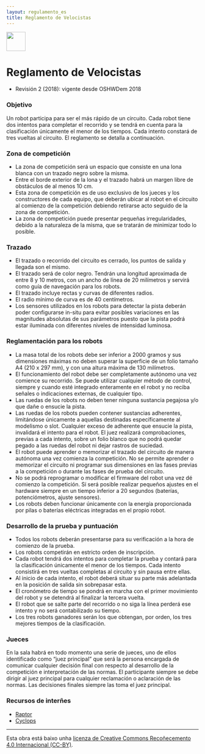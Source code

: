 ```yaml
---
layout: regulamento_es
title: Reglamento de Velocistas
---
```

[<img src="https://upload.wikimedia.org/wikipedia/commons/thumb/6/64/Flag_of_Galicia.svg/300px-Flag_of_Galicia.svg.png" width="50">](velocistas_gl)

# Reglamento de Velocistas

  - Revisión 2 (2018): vigente desde OSHWDem 2018

### Objetivo

Un robot participa para ser el más rápido de un circuito. Cada robot tiene dos
intentos para completar el recorrido y se tendrá en cuenta para la
clasificación únicamente el menor de los tiempos. Cada intento constará de
tres vueltas al circuito. El reglamento se detalla a continuación.

### Zona de competición

- La zona de competición será un espacio que consiste en una lona blanca con un 
trazado negro sobre la misma. 
- Entre el borde exterior de la lona y el trazado habrá un margen libre de
obstáculos de al menos 10 cm.
- Esta zona de competición es de uso exclusivo de los jueces y los constructores
de cada equipo, que deberán ubicar al robot en el circuito al comienzo de la
competición debiendo retirarse acto seguido de la zona de competición.
- La zona de competición puede presentar pequeñas irregularidades, debido a la
naturaleza de la misma, que se tratarán de minimizar todo lo posible. 

### Trazado

- El trazado o recorrido del circuito es cerrado, los puntos de salida y llegada
son el mismo. 
- El trazado será de color negro. Tendrán una longitud aproximada de
entre 8 y 10 metros, con un ancho de línea de 20 milímetros y servirá como
guía de navegación para los robots. 
- El trazado incluye rectas y curvas de diferentes radios.
- El radio mínimo de curva es de 40 centímetros.
- Los sensores utilizados en los robots para detectar la pista deberán poder
configurarse in-situ para evitar posibles variaciones en las magnitudes
absolutas de sus parámetros puesto que la pista podrá estar iluminada con
diferentes niveles de intensidad luminosa.

### Reglamentación para los robots

- La masa total de los robots debe ser inferior a 2000 gramos y sus dimensiones
máximas no deben superar la superficie de un folio tamaño A4 (210 x 297 mm), y
con una altura máxima de 130 milímetros.
- El funcionamiento del robot debe ser completamente autónomo una vez comience
su recorrido. Se puede utilizar cualquier método de control, siempre y cuando
esté integrado enteramente en el robot y no reciba señales o indicaciones
externas, de cualquier tipo.
- Las ruedas de los robots no deben tener ninguna sustancia pegajosa y/o que
dañe o ensucie la pista.
- Las ruedas de los robots pueden contener sustancias adherentes, limitándose únicamente a aquellas destinadas específicamente al modelismo o slot. Cualquier exceso de adherente que ensucie la pista, invalidará el intento para el robot. El juez realizará comprobaciones, previas a cada intento, sobre un folio blanco que no podrá quedar pegado a las ruedas del robot ni dejar rastros de suciedad.
- El robot puede aprender o memorizar el trazado del circuito de manera autónoma
una vez comienza la competición. No se permite aprender o memorizar el
circuito ni programar sus dimensiones en las fases previas a la competición o
durante las fases de prueba del circuito.
- No se podrá reprogramar o modificar el firmware del robot una vez dé comienzo
la competición. Sí será posible realizar pequeños ajustes en el hardware
siempre en un tiempo inferior a 20 segundos (baterías, potenciómetros, ajuste
sensores).
- Los robots deben funcionar únicamente con la energía proporcionada por pilas o
baterías eléctricas integradas en el propio robot.

### Desarrollo de la prueba y puntuación

- Todos los robots deberán presentarse para su verificación a la hora de
comienzo de la prueba.
- Los robots competirán en estricto orden de inscripción.
- Cada robot tendrá dos intentos para completar la prueba y contará para la
clasificación únicamente el menor de los tiempos. Cada intento consistirá en
tres vueltas completas al circuito y sin pausa entre ellas.
- Al inicio de cada intento, el robot deberá situar su parte más adelantada en
la posición de salida sin sobrepasar esta.
- El cronómetro de tiempo se pondrá en marcha con el primer movimiento del robot
y se detendrá al finalizar la tercera vuelta.
- El robot que se salte parte del recorrido o no siga la línea perderá ese
intento y no será contabilizado su tiempo.
- Los tres robots ganadores serán los que obtengan, por orden, los tres mejores
tiempos de la clasificación. 

### Jueces

En la sala habrá en todo momento una serie de jueces, uno de ellos
identificado como “juez principal” que será la persona encargada de comunicar
cualquier decisión final con respecto al desarrollo de la competición e
interpretación de las normas. El participante siempre se debe dirigir al juez
principal para cualquier reclamación o aclaración de las normas.
Las decisiones finales siempre las toma el juez principal.

### Recursos de interñes

  * [Raptor](https://bricolabs.cc/wiki/proyectos/raptor)
  * [Cyclops](https://github.com/Resaj/cyclops-project)


----

Esta obra está baixo unha [licenza de Creative Commons Recoñecemento 4.0 Internacional (CC-BY)](http://creativecommons.org/licenses/by/4.0/).
